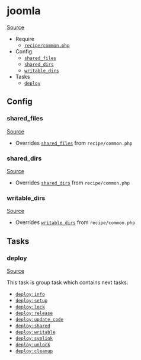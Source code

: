 <!-- DO NOT EDIT THIS FILE! -->
<!-- Instead edit recipe/joomla.php -->
<!-- Then run bin/docgen -->

# joomla

[Source](/recipe/joomla.php)



* Require
  * [`recipe/common.php`](/docs/recipe/common.md)
* Config
  * [`shared_files`](#shared_files)
  * [`shared_dirs`](#shared_dirs)
  * [`writable_dirs`](#writable_dirs)
* Tasks
  * [`deploy`](#deploy)

## Config
### shared_files
[Source](/recipe/joomla.php#L6)

* Overrides [`shared_files`](/docs/recipe/common.md#shared_files) from `recipe/common.php`



### shared_dirs
[Source](/recipe/joomla.php#L7)

* Overrides [`shared_dirs`](/docs/recipe/common.md#shared_dirs) from `recipe/common.php`



### writable_dirs
[Source](/recipe/joomla.php#L8)

* Overrides [`writable_dirs`](/docs/recipe/common.md#writable_dirs) from `recipe/common.php`




## Tasks
### deploy
[Source](/recipe/joomla.php#L10)



This task is group task which contains next tasks:
* [`deploy:info`](/docs/recipe/deploy/info.md#deployinfo)
* [`deploy:setup`](/docs/recipe/deploy/setup.md#deploysetup)
* [`deploy:lock`](/docs/recipe/deploy/lock.md#deploylock)
* [`deploy:release`](/docs/recipe/deploy/release.md#deployrelease)
* [`deploy:update_code`](/docs/recipe/deploy/update_code.md#deployupdate_code)
* [`deploy:shared`](/docs/recipe/deploy/shared.md#deployshared)
* [`deploy:writable`](/docs/recipe/deploy/writable.md#deploywritable)
* [`deploy:symlink`](/docs/recipe/deploy/symlink.md#deploysymlink)
* [`deploy:unlock`](/docs/recipe/deploy/lock.md#deployunlock)
* [`deploy:cleanup`](/docs/recipe/deploy/cleanup.md#deploycleanup)


